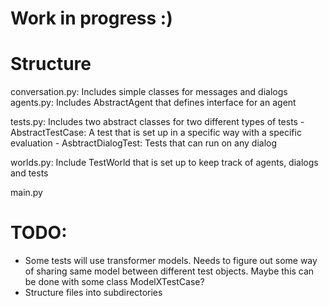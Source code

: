 # Work in progress :) 


# Structure

conversation.py: Includes simple classes for messages and dialogs
agents.py: Includes AbstractAgent that defines interface for an agent

tests.py: Includes two abstract classes for two different types of tests
    - AbstractTestCase: A test that is set up in a specific way with a specific evaluation
    - AsbtractDialogTest: Tests that can run on any dialog

worlds.py: Include TestWorld that is set up to keep track of agents, dialogs and tests

main.py

# TODO: 
- Some tests will use transformer models. Needs to figure out some way of sharing same model between different test objects. Maybe this can be done with some class ModelXTestCase?
- Structure files into subdirectories